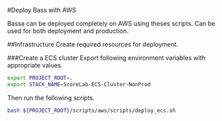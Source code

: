#Deploy Bass with AWS

Bassa can be deployed completely on AWS using theses scripts. 
Can be used for both deployment and production. 

##Infrastructure
Create required resources for deployment.

###Create a ECS cluster
Export following environment variables with appropriate values.

```bash
export PROJECT_ROOT=.
export STACK_NAME=ScoreLab-ECS-Cluster-NonProd
```

Then run the following scripts.

```bash
bash ${PROJECT_ROOT}/scripts/aws/scripts/deploy_ecs.sh
```